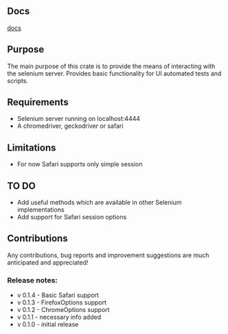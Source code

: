 ## Docs

[docs](https://docs.rs/selenium_webdriver/)

## Purpose

The main purpose of this crate is to provide the means of interacting with the selenium server.
Provides basic functionality for UI automated tests and scripts.

## Requirements

* Selenium server running on localhost:4444
* A chromedriver, geckodriver or safari

## Limitations

* For now Safari supports only simple session

## TO DO

* Add useful methods which are available in other Selenium implementations
* Add support for Safari session options

## Contributions
Any contributions, bug reports and improvement suggestions are much anticipated and appreciated!

### Release notes:
* v 0.1.4 - Basic Safari support
* v 0.1.3 - FirefoxOptions support
* v 0.1.2 - ChromeOptions support
* v 0.1.1 - necessary info added
* v 0.1.0 - initial release
